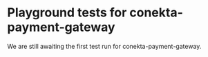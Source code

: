 # Playground tests for conekta-payment-gateway
We are still awaiting the first test run for conekta-payment-gateway.
